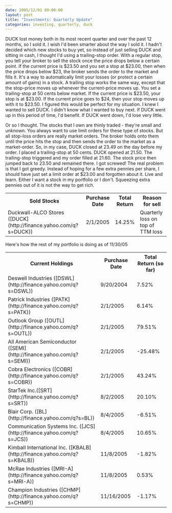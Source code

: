 ```yaml
---
date: 2005/12/01 00:00:00
layout: post
title: "Investments: Quarterly Update"
categories: investing, quarterly, duck
---
```


DUCK lost money both in its most recent quarter and over the past 12 months, so I sold it. I wish I'd been smarter about the way I sold it. I hadn't decided which new stocks to buy yet, so instead of just selling DUCK and sitting in cash, I thought I'd using a trailing-stop order. With a regular stop, you tell your broker to sell the stock once the price drops below a certain point. If the current price is $23.50 and you set a stop at $23.00, then when the price drops below $23, the broker sends the order to the market and fills it. It's a way to automatically limit your losses (or protect a certain amount of gains) in a stock. A trailing stop works the same way, except that the stop-price moves up whenever the current-price moves up. You set a trailing-stop at 50 cents below market. If the current price is $23.50, your stop is at $23.00. If the current price goes to $24, then your stop moves up with it to $23.50. I figured this would be perfect for my situation. I knew I wanted to sell DUCK. I didn't know what I wanted to buy next. If DUCK went up in this period of time, I'd benefit. If DUCK went down, I'd lose very little.

Or so I thought. The stocks that I own are thinly traded - they're small and unknown. You always want to use limit orders for these type of stocks. But all stop-loss orders are really market orders. The broker holds onto them until the price hits the stop and then sends the order to the market as a market-order. So, in my case, DUCK closed at 23.49 on the day before my order. I placed a trailing-stop at 50 cents. DUCK opened at 21.50. The trailing-stop triggered and my order filled at 21.60. The stock price then jumped back to 23.50 and remained there. I got screwed! The real problem is that I got greedy. Instead of hoping for a few extra pennies per share, I should have just set a limit order at $23.00 and forgotten about it. Live and learn. Either I want a stock in my portfolio or I don't. Squeezing extra pennies out of it is not the way to get rich.

<table cellspacing="0" summary="Stocks I sold this quarter."> 
<tr> 
     <th>Sold Stocks</th>  
     <th>Purchase Date</th>  
     <th>Total Return</th> 
     <th>Reason for sell</th> 
</tr> 
<tr class="list-odd"> 
    <td>Duckwall-ALCO Stores ([DUCK](http://finance.yahoo.com/q?s=DUCK))</td>
    <td>2/1/2005</td>
    <td>14.25%</td>
    <td>Quarterly loss on top of TTM loss</td>
</tr>
</table>

Here's how the rest of my portfolio is doing as of 11/30/05

<table cellspacing="0" summary="Stocks I currently own.">
<tr>
    <th>Current Holdings</th>
    <th>Purchase Date</th>
    <th>Total Return (so far)</th>
</tr>
<tr> 
     <td>Deswell Industries ([DSWL](http://finance.yahoo.com/q?s=DSWL))</td>
     <td>9/20/2004</td>
     <td>7.52%</td>
</tr>
<tr class="list-odd">
    <td>Patrick Industries ([PATK](http://finance.yahoo.com/q?s=PATK))</td>
    <td>2/1/2005</td>
    <td>6.14%</td>
</tr>
<tr>
    <td>Outlook Group ([OUTL](http://finance.yahoo.com/q?s=OUTL))</td>
    <td>2/1/2005</td>
    <td>79.51%</td>
</tr>  
<tr>
    <td>All American Semiconductor ([SEMI](http://finance.yahoo.com/q?s=SEMI))</td>  
    <td>2/1/2005</td>
    <td>-25.48%</td>
</tr>  
<tr class="list-odd"> 
    <td>Cobra Electronics ([COBR](http://finance.yahoo.com/q?s=COBR))</td>  
    <td>2/1/2005</td>  
    <td>43.24%</td> 
</tr>  
<tr> 
     <td>StarTek Inc.([SRT](http://finance.yahoo.com/q?s=SRT))</td>  
     <td>8/2/2005</td>  
     <td>20.10%</td> 
</tr>  
<tr class="list-odd"> 
    <td>Blair Corp. ([BL](http://finance.yahoo.com/q?s=BL))</td>  
    <td>8/4/2005</td>  
    <td>-6.51%</td> 
</tr>  
<tr> 
     <td>Communication Systems Inc. ([JCS](http://finance.yahoo.com/q?s=JCS))</td>  
     <td>8/4/2005</td>  
     <td>10.65%</td> 
</tr>  
<tr class="list-odd"> 
    <td>Kimball International Inc. ([KBALB](http://finance.yahoo.com/q?s=KBALB))</td>  
    <td>11/8/2005</td>  
    <td>-1.82%</td> 
</tr>  
<tr> 
     <td>McRae Industries ([MRI-A](http://finance.yahoo.com/q?s=MRI-A))</td>  
     <td>11/8/2005</td>  
     <td>0.53%</td> 
</tr>  
<tr class="list-odd"> 
    <td>Champion Industries ([CHMP](http://finance.yahoo.com/q?s=CHMP))</td> 
    <td>11/16/2005</td>  
    <td>-1.17%</td> 
</tr>  
</table>
